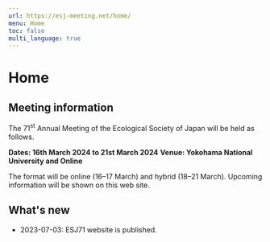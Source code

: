 ```yaml
---
url: https://esj-meeting.net/home/
menu: Home
toc: false
multi_language: true
---
```


# Home

## Meeting information

The 71<sup>st</sup> Annual Meeting of the Ecological Society of Japan will be held as follows.

**Dates: 16th March 2024 to 21st March 2024**
**Venue: Yokohama National University and Online**

The format will be online (16–17 March) and hybrid (18–21 March).
Upcoming information will be shown on this web site.

## What's new

* 2023-07-03: ESJ71 website is published.
